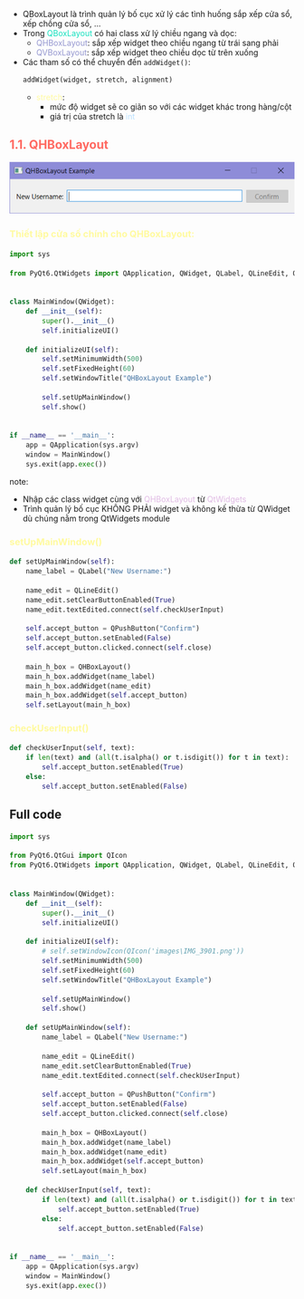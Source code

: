 - QBoxLayout là trình quản lý bố cục xử lý các tình huống sắp xếp cửa sổ, xếp chồng cửa sổ, ...
- Trong <span style="color:rgb(20, 225, 191)">QBoxLayout</span> có hai class xử lý chiều ngang và dọc:
	- <span style="color:rgb(149, 151, 208)">QHBoxLayout</span>: sắp xếp widget theo chiều ngang từ trái sang phải
	- <span style="color:rgb(149, 151, 208)">QVBoxLayout</span>: sắp xếp widget theo chiều dọc từ trên xuống
- Các tham số có thể chuyển đến `addWidget()`:
	```python
	addWidget(widget, stretch, alignment)
	```
	- <span style="color:rgb(255, 250, 160)">stretch</span>: 
		- mức độ widget sẽ co giãn so với các widget khác trong hàng/cột
		- giá trị của stretch là <span style="color:rgb(186, 225, 255)">int</span> 
## <span style="color:rgb(255, 105, 97)">1.1. QHBoxLayout</span>
![](Pasted%20image%2020240726182659.png)

### <span style="color:rgb(255, 250, 160)">Thiết lập cửa số chính cho QHBoxLayout:</span> 
```python
import sys  
  
from PyQt6.QtWidgets import QApplication, QWidget, QLabel, QLineEdit, QPushButton, QHBoxLayout  
  
  
class MainWindow(QWidget):  
    def __init__(self):  
        super().__init__()  
        self.initializeUI()  
  
    def initializeUI(self):  
        self.setMinimumWidth(500)  
        self.setFixedHeight(60)  
        self.setWindowTitle("QHBoxLayout Example")  
  
        self.setUpMainWindow()  
        self.show()  
  
  
if __name__ == '__main__':  
    app = QApplication(sys.argv)  
    window = MainWindow()  
    sys.exit(app.exec())
```

note:
- Nhập các class widget cùng với <span style="color:rgb(224, 187, 228)">QHBoxLayout</span> từ <span style="color:rgb(224, 187, 228)">QtWidgets</span>
- Trình quản lý bố cục KHÔNG PHẢI widget và không kế thừa từ QWidget dù chúng nằm trong QtWidgets module

### <span style="color:rgb(255, 250, 160)">setUpMainWindow()</span> 
```python
def setUpMainWindow(self):  
    name_label = QLabel("New Username:")  
  
    name_edit = QLineEdit()  
    name_edit.setClearButtonEnabled(True)  
    name_edit.textEdited.connect(self.checkUserInput)  
  
    self.accept_button = QPushButton("Confirm")  
    self.accept_button.setEnabled(False)  
    self.accept_button.clicked.connect(self.close)  
  
    main_h_box = QHBoxLayout()  
    main_h_box.addWidget(name_label)  
    main_h_box.addWidget(name_edit)  
    main_h_box.addWidget(self.accept_button)  
    self.setLayout(main_h_box)
```


### <span style="color:rgb(255, 250, 160)">checkUserInput()</span> 
```python
def checkUserInput(self, text):  
    if len(text) and (all(t.isalpha() or t.isdigit()) for t in text):  
        self.accept_button.setEnabled(True)  
    else:  
        self.accept_button.setEnabled(False)
```

## Full code 
```python
import sys  
  
from PyQt6.QtGui import QIcon  
from PyQt6.QtWidgets import QApplication, QWidget, QLabel, QLineEdit, QPushButton, QHBoxLayout  
  
  
class MainWindow(QWidget):  
    def __init__(self):  
        super().__init__()  
        self.initializeUI()  
  
    def initializeUI(self):  
        # self.setWindowIcon(QIcon('images\IMG_3901.png'))  
        self.setMinimumWidth(500)  
        self.setFixedHeight(60)  
        self.setWindowTitle("QHBoxLayout Example")  
  
        self.setUpMainWindow()  
        self.show()  
  
    def setUpMainWindow(self):  
        name_label = QLabel("New Username:")  
  
        name_edit = QLineEdit()  
        name_edit.setClearButtonEnabled(True)  
        name_edit.textEdited.connect(self.checkUserInput)  
  
        self.accept_button = QPushButton("Confirm")  
        self.accept_button.setEnabled(False)  
        self.accept_button.clicked.connect(self.close)  
  
        main_h_box = QHBoxLayout()  
        main_h_box.addWidget(name_label)  
        main_h_box.addWidget(name_edit)  
        main_h_box.addWidget(self.accept_button)  
        self.setLayout(main_h_box)  
  
    def checkUserInput(self, text):  
        if len(text) and (all(t.isalpha() or t.isdigit()) for t in text):  
            self.accept_button.setEnabled(True)  
        else:  
            self.accept_button.setEnabled(False)  
  
  
if __name__ == '__main__':  
    app = QApplication(sys.argv)  
    window = MainWindow()  
    sys.exit(app.exec())
```